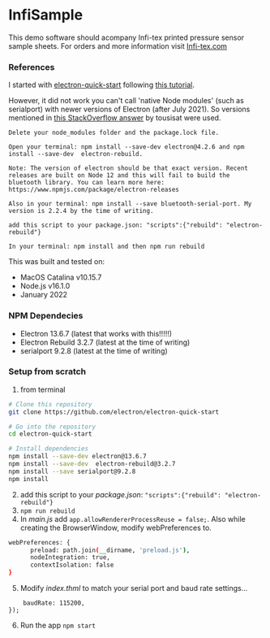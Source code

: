 # InfiSample

This demo software should acompany Infi-tex printed pressure sensor sample sheets. For orders and more information visit [Infi-tex.com](http://www.infi-tex.com/)

### References
I started with [electron-quick-start](https://github.com/electron/electron-quick-start) following [this tutorial](https://girishjoshi.io/post/access-serialport-from-electron-application-and-creating-gui-for-micropython-repl-on-esp8266/). 

However, it did not work you can't call 'native Node modules' (such as serialport) with newer versions of Electron (after July 2021). So versions mentioned in [this StackOverflow answer](https://stackoverflow.com/questions/50860088/getting-electron-to-work-with-nodes-bluetooth-serial-port/56856773#56856773) by tousisat were used.

```
Delete your node_modules folder and the package.lock file.

Open your terminal: npm install --save-dev electron@4.2.6 and npm install --save-dev  electron-rebuild.

Note: The version of electron should be that exact version. Recent releases are built on Node 12 and this will fail to build the bluetooth library. You can learn more here: https://www.npmjs.com/package/electron-releases

Also in your terminal: npm install --save bluetooth-serial-port. My version is 2.2.4 by the time of writing.

add this script to your package.json: "scripts":{"rebuild": "electron-rebuild"}

In your terminal: npm install and then npm run rebuild
```

This was built and tested on: 
- MacOS Catalina v10.15.7
- Node.js v16.1.0
- January 2022

### NPM Dependecies
- Electron 13.6.7 (latest that works with this!!!!!)
- Electron Rebuild 3.2.7 (latest at the time of writing)
- serialport 9.2.8  (latest at the time of writing)


### Setup from scratch
1. from terminal
```bash
# Clone this repository
git clone https://github.com/electron/electron-quick-start

# Go into the repository
cd electron-quick-start

# Install dependencies
npm install --save-dev electron@13.6.7
npm install --save-dev  electron-rebuild@3.2.7
npm install --save serialport@9.2.8
npm install 
```
2. add this script to your *package.json*: `"scripts":{"rebuild": "electron-rebuild"}`
3. ```npm run rebuild```
4. In *main.js* add `app.allowRendererProcessReuse = false;`. Also while creating the BrowserWindow, modify webPreferences to.
```bash
webPreferences: {
      preload: path.join(__dirname, 'preload.js'),
      nodeIntegration: true,
      contextIsolation: false
}
```
5. Modify *index.thml* to match your serial port and baud rate settings... 
```var sp = new serialPort('/dev/ttyUSB0', {
    baudRate: 115200,
});
```

6. Run the app
```npm start```

